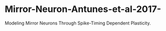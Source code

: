 # Mirror-Neuron-Antunes-et-al-2017-
Modeling Mirror Neurons Through Spike-Timing Dependent Plasticity.

